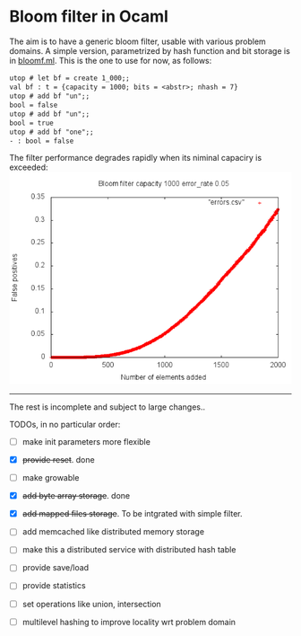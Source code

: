 # Bloom filter in Ocaml #

The aim is to have a generic bloom filter, usable with various problem domains.
A simple version, parametrized by hash function and bit storage
is in [bloomf.ml](bloomf.ml).
This is the one to use for now, as follows:

```
utop # let bf = create 1_000;;
val bf : t = {capacity = 1000; bits = <abstr>; nhash = 7}
utop # add bf "un";;
bool = false
utop # add bf "un";;
bool = true
utop # add bf "one";;
- : bool = false
```

The filter performance degrades rapidly when its niminal capaciry is exceeded:
<img src="errors.png">

-------------------------------------------------------------------------------

The rest is incomplete and subject to large changes..

TODOs, in no particular order:
- [ ] make init parameters more flexible
- [x] ~~provide reset~~. done
- [ ] make growable
- [x] ~~add byte array storage~~. done
- [x] ~~add mapped files storage~~. To be intgrated with simple filter.
- [ ] add memcached like distributed memory storage
- [ ] make this a distributed service with distributed hash table
- [ ] provide save/load
- [ ] provide statistics
- [ ] set operations like union, intersection
- [ ] multilevel hashing to improve locality wrt problem domain

